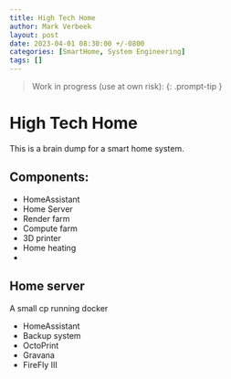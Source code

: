 ```yaml
---
title: High Tech Home
author: Mark Verbeek
layout: post
date: 2023-04-01 08:30:00 +/-0800
categories: [SmartHome, System Engineering]
tags: []
---
```


> Work in progress (use at own risk):
{: .prompt-tip }

# High Tech Home

This is a brain dump for a smart home system.

## Components:

- HomeAssistant
- Home Server
- Render farm
- Compute farm
- 3D printer
- Home heating
-

## Home server

A small cp running docker

- HomeAssistant
- Backup system
- OctoPrint
- Gravana
- FireFly III
